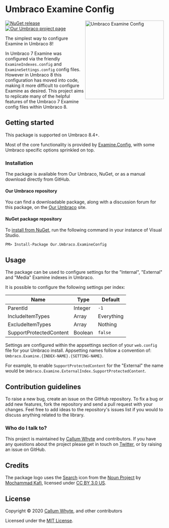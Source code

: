 # Umbraco Examine Config

<img src="docs/img/logo.png?raw=true" alt="Umbraco Examine Config" width="250" align="right" />

[![NuGet release](https://img.shields.io/nuget/v/Our.Umbraco.ExamineConfig.svg)](https://www.nuget.org/packages/Our.Umbraco.ExamineConfig/)
[![Our Umbraco project page](https://img.shields.io/badge/our-umbraco-orange.svg)](https://our.umbraco.com/projects/developer-tools/examine-config/)

The simplest way to configure Examine in Umbraco 8!

In Umbraco 7 Examine was configured via the friendly `ExamineIndexes.config` and `ExamineSettings.config` config files. However in Umbraco 8 this configuration has moved into code, making it more difficult to configure Examine as desired. This project aims to replicate many of the helpful features of the Umbraco 7 Examine config files within Umbraco 8.

## Getting started

This package is supported on Umbraco 8.4+.

Most of the core functionality is provided by [Examine.Config](https://github.com/callumbwhyte/examine-config), with some Umbraco specific options sprinkled on top.

### Installation

The package is available from Our Umbraco, NuGet, or as a manual download directly from GitHub.

#### Our Umbraco repository

You can find a downloadable package, along with a discussion forum for this package, on the [Our Umbraco](https://our.umbraco.com/projects/developer-tools/examine-config/) site.

#### NuGet package repository

To [install from NuGet](https://www.nuget.org/packages/Our.Umbraco.ExamineConfig/), run the following command in your instance of Visual Studio.

    PM> Install-Package Our.Umbraco.ExamineConfig

## Usage

The package can be used to configure settings for the "Internal", "External" and "Media" Examine indexes in Umbraco.

It is possible to configure the following settings per index:

| Name                    | Type    | Default    |
|-------------------------|---------|------------|
| ParentId                | Integer | `-1`       |
| IncludeItemTypes        | Array   | Everything |
| ExcludeItemTypes        | Array   | Nothing    |
| SupportProtectedContent | Boolean | `false`    |

Settings are configured within the appsettings section of your `web.config` file for your Umbraco install. Appsetting names follow a convention of: `Umbraco.Examine.{INDEX-NAME}.{SETTING-NAME}`.

For example, to enable `SupportProtectedContent` for the "External" the name would be `Umbraco.Examine.ExternalIndex.SupportProtectedContent`.

## Contribution guidelines

To raise a new bug, create an issue on the GitHub repository. To fix a bug or add new features, fork the repository and send a pull request with your changes. Feel free to add ideas to the repository's issues list if you would to discuss anything related to the library.

### Who do I talk to?

This project is maintained by [Callum Whyte](https://callumwhyte.com/) and contributors. If you have any questions about the project please get in touch on [Twitter](https://twitter.com/callumbwhyte), or by raising an issue on GitHub.

## Credits

The package logo uses the [Search](https://thenounproject.com/term/search/2077536/) icon from the [Noun Project](https://thenounproject.com) by [Mochammad Kafi](https://thenounproject.com/mochammadkafi/), licensed under [CC BY 3.0 US](https://creativecommons.org/licenses/by/3.0/us/).

## License

Copyright &copy; 2020 [Callum Whyte](https://callumwhyte.com/), and other contributors

Licensed under the [MIT License](LICENSE.md).